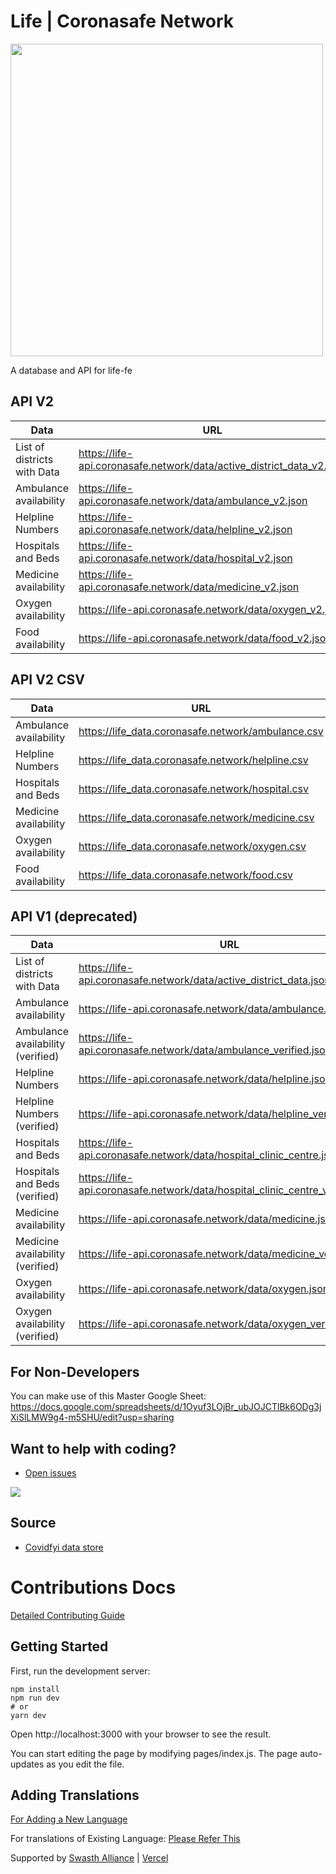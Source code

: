 # Life | Coronasafe Network

<img src="./public/static/banner.png" width="500">

A database and API for life-fe

## API V2 
 
| Data                              | URL                                                                             |
| --------------------------------- | ------------------------------------------------------------------------------- |
| List of districts with Data       | <https://life-api.coronasafe.network/data/active_district_data_v2.json>         |
| Ambulance availability            | <https://life-api.coronasafe.network/data/ambulance_v2.json>                       |
| Helpline Numbers                  | <https://life-api.coronasafe.network/data/helpline_v2.json>                        |
| Hospitals and Beds                | <https://life-api.coronasafe.network/data/hospital_v2.json>          |
| Medicine availability             | <https://life-api.coronasafe.network/data/medicine_v2.json>                        |
| Oxygen availability               | <https://life-api.coronasafe.network/data/oxygen_v2.json>                          |
| Food availability               | <https://life-api.coronasafe.network/data/food_v2.json>                          |

## API V2 CSV 
 
| Data                              | URL                                                                             |
| --------------------------------- | ------------------------------------------------------------------------------- |
| Ambulance availability            | <https://life_data.coronasafe.network/ambulance.csv>                       |
| Helpline Numbers                  | <https://life_data.coronasafe.network/helpline.csv>                        |
| Hospitals and Beds                | <https://life_data.coronasafe.network/hospital.csv>          |
| Medicine availability             | <https://life_data.coronasafe.network/medicine.csv>                        |
| Oxygen availability               | <https://life_data.coronasafe.network/oxygen.csv>                         |
| Food availability                 | <https://life_data.coronasafe.network/food.csv>                         |




## API V1 (deprecated)
 
| Data                              | URL                                                                             |
| --------------------------------- | ------------------------------------------------------------------------------- |
| List of districts with Data       | <https://life-api.coronasafe.network/data/active_district_data.json>            |
| Ambulance availability            | <https://life-api.coronasafe.network/data/ambulance.json>                       |
| Ambulance availability (verified) | <https://life-api.coronasafe.network/data/ambulance_verified.json>              |
| Helpline Numbers                  | <https://life-api.coronasafe.network/data/helpline.json>                        |
| Helpline Numbers (verified)       | <https://life-api.coronasafe.network/data/helpline_verified.json>               |
| Hospitals and Beds                | <https://life-api.coronasafe.network/data/hospital_clinic_centre.json>          |
| Hospitals and Beds (verified)     | <https://life-api.coronasafe.network/data/hospital_clinic_centre_verified.json> |
| Medicine availability             | <https://life-api.coronasafe.network/data/medicine.json>                        |
| Medicine availability (verified)  | <https://life-api.coronasafe.network/data/medicine_verified.json>               |
| Oxygen availability               | <https://life-api.coronasafe.network/data/oxygen.json>                          |
| Oxygen availability (verified)    | <https://life-api.coronasafe.network/data/oxygen_verified.json>                 |

## For Non-Developers
 You can make use of this Master Google Sheet: <https://docs.google.com/spreadsheets/d/1Oyuf3LOjBr_ubJOJCTlBk6ODg3jXiSlLMW9g4-m5SHU/edit?usp=sharing>


## Want to help with coding?

-   [Open issues](https://github.com/coronasafe/life/issues)

[<img src="https://i.imgur.com/V7jxjak.png">](http://slack.coronasafe.in/)

## Source

-   [Covidfyi data store](https://airtable.com/shrIlOoS6PyhIIVEv)

# Contributions Docs

[Detailed Contributing Guide](https://life.coronasafe.network/how_to_contribute)

## Getting Started

First, run the development server:

```
npm install
npm run dev
# or
yarn dev
```

Open http://localhost:3000 with your browser to see the result.

You can start editing the page by modifying pages/index.js. The page auto-updates as you edit the file.

## Adding Translations

[For Adding a New Language](/locales/docs/adding-new-language.md)

For translations of Existing Language:
[Please Refer This](https://github.com/coronasafe/life/issues/109)

Supported by [Swasth Alliance](https://www.swasth.app) | [Vercel](https://vercel.com?utm_source=life&utm_campaign=oss)
